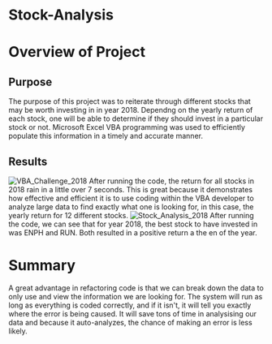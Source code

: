 # Stock-Analysis
# Overview of Project
## Purpose
The purpose of this project was to reiterate through different stocks that may be worth investing in in year 2018. Dependng on the yearly return of each stock, one will be able to determine if they should invest in a particular stock or not. Microsoft Excel VBA programming was used to efficiently populate this information in a timely and accurate manner. 
## Results
![VBA_Challenge_2018](https://user-images.githubusercontent.com/113739316/205064047-aa173dcf-930d-4835-931d-dac796c124ee.png)
After running the code, the return for all stocks in 2018 rain in a little over 7 seconds. This is great because it demonstrates how effective and efficient it is to use coding within the VBA developer to analyze large data to find exactly what one is looking for, in this case, the yearly return for 12 different stocks. 
![Stock_Analysis_2018](https://user-images.githubusercontent.com/113739316/205065138-107e5f83-08fd-46cc-8d63-1fd1dbb8eb42.png)
After running the code, we can see that for year 2018, the best stock to have invested in was ENPH and RUN. Both resulted in a positive return a the en of the year. 
# Summary
A great advantage in refactoring code is that we can break down the data to only use and view the information we are looking for. The system will run as long as everything is coded correctly, and if it isn't, it will tell you exactly where the error is being caused. It will save tons of time in analysising our data and because it auto-analyzes, the chance of making an error is less likely. 

